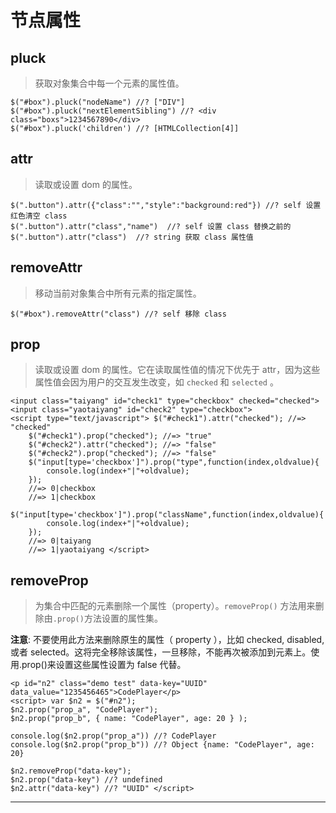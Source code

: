 # 节点属性

## pluck

> 获取对象集合中每一个元素的属性值。

```
$("#box").pluck("nodeName") //? ["DIV"]
$("#box").pluck("nextElementSibling") //? <div class="boxs">1234567890</div>
$("#box").pluck('children') //? [HTMLCollection[4]] 
```

## attr

> 读取或设置 dom 的属性。

```
$(".button").attr({"class":"","style":"background:red"}) //? self 设置红色清空 class
$(".button").attr("class","name")  //? self 设置 class 替换之前的
$(".button").attr("class")  //? string 获取 class 属性值 
```

## removeAttr

> 移动当前对象集合中所有元素的指定属性。

```
$("#box").removeAttr("class") //? self 移除 class 
```

## prop

> 读取或设置 dom 的属性。它在读取属性值的情况下优先于 attr，因为这些属性值会因为用户的交互发生改变，如 `checked` 和 `selected` 。

```
<input class="taiyang" id="check1" type="checkbox" checked="checked">
<input class="yaotaiyang" id="check2" type="checkbox">
<script type="text/javascript"> $("#check1").attr("checked"); //=> "checked"
    $("#check1").prop("checked"); //=> "true"
    $("#check2").attr("checked"); //=> "false"
    $("#check2").prop("checked"); //=> "false"
    $("input[type='checkbox']").prop("type",function(index,oldvalue){
        console.log(index+"|"+oldvalue);
    });
    //=> 0|checkbox
    //=> 1|checkbox
    $("input[type='checkbox']").prop("className",function(index,oldvalue){
        console.log(index+"|"+oldvalue);
    });
    //=> 0|taiyang
    //=> 1|yaotaiyang </script> 
```

## removeProp

> 为集合中匹配的元素删除一个属性（property）。`removeProp()` 方法用来删除由`.prop()`方法设置的属性集。

**注意**: 不要使用此方法来删除原生的属性（ property ），比如 checked, disabled, 或者 selected。这将完全移除该属性，一旦移除，不能再次被添加到元素上。使用.prop()来设置这些属性设置为 false 代替。

```
<p id="n2" class="demo test" data-key="UUID" data_value="1235456465">CodePlayer</p>
<script> var $n2 = $("#n2");
$n2.prop("prop_a", "CodePlayer");
$n2.prop("prop_b", { name: "CodePlayer", age: 20 } );

console.log($n2.prop("prop_a")) //? CodePlayer
console.log($n2.prop("prop_b")) //? Object {name: "CodePlayer", age: 20}

$n2.removeProp("data-key");
$n2.prop("data-key") //? undefined
$n2.attr("data-key") //? "UUID" </script> 
```

* * *